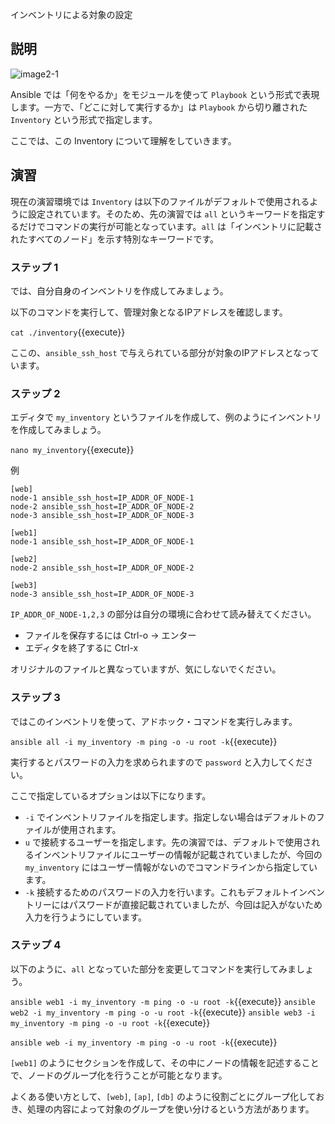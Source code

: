 インベントリによる対象の設定

## 説明

![image2-1](https://raw.githubusercontent.com/irixjp/katacoda-scenarios/master/ansible-101/images/image2-1.png "image2-1")

Ansible では「何をやるか」をモジュールを使って `Playbook` という形式で表現します。一方で、「どこに対して実行するか」は `Playbook` から切り離された `Inventory` という形式で指定します。

ここでは、この Inventory について理解をしていきます。

## 演習

現在の演習環境では `Inventory` は以下のファイルがデフォルトで使用されるように設定されています。そのため、先の演習では `all` というキーワードを指定するだけでコマンドの実行が可能となっています。`all` は「インベントリに記載されたすべてのノード」を示す特別なキーワードです。

### ステップ 1

では、自分自身のインベントリを作成してみましょう。

以下のコマンドを実行して、管理対象となるIPアドレスを確認します。

`cat ./inventory`{{execute}}

ここの、`ansible_ssh_host` で与えられている部分が対象のIPアドレスとなっています。


### ステップ 2

エディタで `my_inventory` というファイルを作成して、例のようにインベントリを作成してみましょう。

`nano my_inventory`{{execute}}

例
```
[web]
node-1 ansible_ssh_host=IP_ADDR_OF_NODE-1
node-2 ansible_ssh_host=IP_ADDR_OF_NODE-2
node-3 ansible_ssh_host=IP_ADDR_OF_NODE-3

[web1]
node-1 ansible_ssh_host=IP_ADDR_OF_NODE-1

[web2]
node-2 ansible_ssh_host=IP_ADDR_OF_NODE-2

[web3]
node-3 ansible_ssh_host=IP_ADDR_OF_NODE-3
```

`IP_ADDR_OF_NODE-1,2,3` の部分は自分の環境に合わせて読み替えてください。

- ファイルを保存するには Ctrl-o → エンター
- エディタを終了するに Ctrl-x

オリジナルのファイルと異なっていますが、気にしないでください。


### ステップ 3

ではこのインベントリを使って、アドホック・コマンドを実行しみます。

`ansible all -i my_inventory -m ping -o -u root -k`{{execute}}

実行するとパスワードの入力を求められますので `password` と入力してください。

ここで指定しているオプションは以下になります。

- `-i` でインベントリファイルを指定します。指定しない場合はデフォルトのファイルが使用されます。
- `u` で接続するユーザーを指定します。先の演習では、デフォルトで使用されるインベントリファイルにユーザーの情報が記載されていましたが、今回の `my_inventory` にはユーザー情報がないのでコマンドラインから指定しています。
- `-k` 接続するためのパスワードの入力を行います。これもデフォルトインベントリーにはパスワードが直接記載されていましたが、今回は記入がないため入力を行うようにしています。


### ステップ 4

以下のように、`all` となっていた部分を変更してコマンドを実行してみましょう。

`ansible web1 -i my_inventory -m ping -o -u root -k`{{execute}}
`ansible web2 -i my_inventory -m ping -o -u root -k`{{execute}}
`ansible web3 -i my_inventory -m ping -o -u root -k`{{execute}}

`ansible web -i my_inventory -m ping -o -u root -k`{{execute}}

`[web1]` のようにセクションを作成して、その中にノードの情報を記述することで、ノードのグループ化を行うことが可能となります。

よくある使い方として、`[web]`, `[ap]`, `[db]` のように役割ごとにグループ化しておき、処理の内容によって対象のグループを使い分けるという方法があります。
